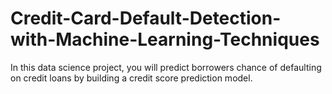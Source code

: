 # Credit-Card-Default-Detection-with-Machine-Learning-Techniques
In this data science project, you will predict borrowers chance of defaulting on credit loans by building a credit score prediction model.

